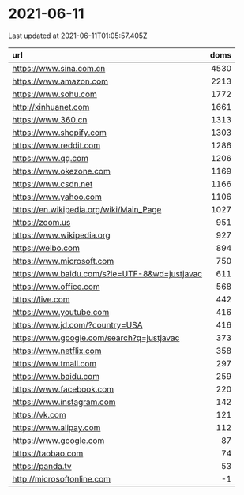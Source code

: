 # 2021-06-11

<!-- BEGIN -->
Last updated at 2021-06-11T01:05:57.405Z

url | doms
:- | -:
https://www.sina.com.cn | 4530
https://www.amazon.com | 2213
https://www.sohu.com | 1772
http://xinhuanet.com | 1661
https://www.360.cn | 1313
https://www.shopify.com | 1303
https://www.reddit.com | 1286
https://www.qq.com | 1206
https://www.okezone.com | 1169
https://www.csdn.net | 1166
https://www.yahoo.com | 1106
https://en.wikipedia.org/wiki/Main_Page | 1027
https://zoom.us | 951
https://www.wikipedia.org | 927
https://weibo.com | 894
https://www.microsoft.com | 750
https://www.baidu.com/s?ie=UTF-8&wd=justjavac | 611
https://www.office.com | 568
https://live.com | 442
https://www.youtube.com | 416
https://www.jd.com/?country=USA | 416
https://www.google.com/search?q=justjavac | 373
https://www.netflix.com | 358
https://www.tmall.com | 297
https://www.baidu.com | 259
https://www.facebook.com | 220
https://www.instagram.com | 142
https://vk.com | 121
https://www.alipay.com | 112
https://www.google.com | 87
https://taobao.com | 74
https://panda.tv | 53
http://microsoftonline.com | -1
<!-- END -->
